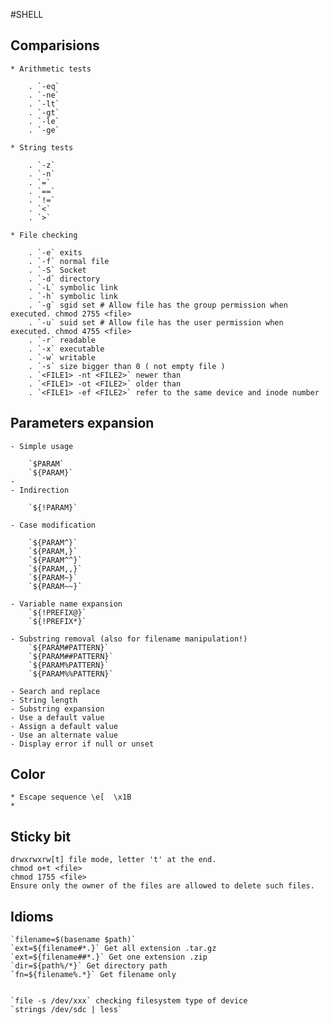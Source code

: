 #SHELL

## Comparisions

    * Arithmetic tests
    
        . `-eq`
        . `-ne`
        . `-lt`
        . `-gt`
        . `-le`
        . `-ge`
        
    * String tests
    
        . `-z`
        . `-n`
        . `=`
        . `==`
        . `!=`
        . `<` 
        . `>` 
        
    * File checking
    
        . `-e` exits
        . `-f` normal file
        . `-S` Socket
        . `-d` directory
        . `-L` symbolic link
        . `-h` symbolic link
        . `-g` sgid set # Allow file has the group permission when executed. chmod 2755 <file>
        . `-u` suid set # Allow file has the user permission when executed. chmod 4755 <file>
        . `-r` readable
        . `-x` executable
        . `-w` writable
        . `-s` size bigger than 0 ( not empty file )
        . `<FILE1> -nt <FILE2>` newer than
        . `<FILE1> -ot <FILE2>` older than
        . `<FILE1> -ef <FILE2>` refer to the same device and inode number
        
## Parameters expansion         

    - Simple usage
    
        `$PARAM`
        `${PARAM}`
    - 
    - Indirection 
    
        `${!PARAM}` 
        
    - Case modification
    
        `${PARAM^}`
        `${PARAM,}`
        `${PARAM^^}`
        `${PARAM,,}`
        `${PARAM~}`
        `${PARAM~~}`
        
	- Variable name expansion
        `${!PREFIX@}`
        `${!PREFIX*}`
        
	- Substring removal (also for filename manipulation!)
        `${PARAM#PATTERN}`
        `${PARAM##PATTERN}`
        `${PARAM%PATTERN}`
        `${PARAM%%PATTERN}`
       
	- Search and replace
	- String length
	- Substring expansion
	- Use a default value
	- Assign a default value
	- Use an alternate value
	- Display error if null or unset
	 
##  Color 
    * Escape sequence \e[  \x1B
    * 
## Sticky bit 
    drwxrwxrw[t] file mode, letter 't' at the end.
    chmod o+t <file>
    chmod 1755 <file>
    Ensure only the owner of the files are allowed to delete such files.

## Idioms

    `filename=$(basename $path)`
    `ext=${filename#*.}` Get all extension .tar.gz
    `ext=${filename##*.}` Get one extension .zip 
    `dir=${path%/*}` Get directory path
    `fn=${filename%.*}` Get filename only
    
    
    `file -s /dev/xxx` checking filesystem type of device
    `strings /dev/sdc | less`
